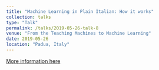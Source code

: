 ```yaml
---
title: "Machine Learning in Plain Italian: How it works"
collection: talks
type: "Talk"
permalink: /talks/2019-05-26-talk-8
venue: "From the Teaching Machines to Machine Learning"
date: 2019-05-26
location: "Padua, Italy"
---
```


[More information here](https://www.congressockbg.org/en/vii-ckbg-congress-padua-2019-november-18-20/)
